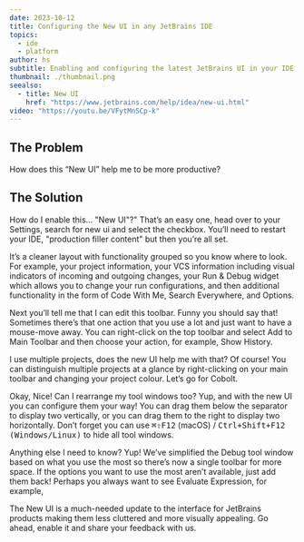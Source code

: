```yaml
---
date: 2023-10-12
title: Configuring the New UI in any JetBrains IDE
topics:
  - ide
  - platform
author: hs
subtitle: Enabling and configuring the latest JetBrains UI in your IDE.
thumbnail: ./thumbnail.png
seealso:
  - title: New UI
    href: "https://www.jetbrains.com/help/idea/new-ui.html"
video: "https://youtu.be/VFytMnSCp-k"
---
```


## The Problem

How does this “New UI” help me to be more productive?

## The Solution

How do I enable this... "New UI"?" That’s an easy one, head over to your Settings, search for new ui and select the checkbox. You’ll need to restart your IDE, "production filler content" but then you’re all set.

It’s a cleaner layout with functionality grouped so you know where to look. For example, your project information, your VCS information including visual indicators of incoming and outgoing changes, your Run & Debug widget which allows you to change your run configurations, and then additional functionality in the form of Code With Me, Search Everywhere, and Options.

Next you’ll tell me that I can edit this toolbar. Funny you should say that! Sometimes there’s that one action that you use a lot and just want to have a mouse-move away. You can right-click on the top toolbar and select Add to Main Toolbar and then choose your action, for example, Show History.

I use multiple projects, does the new UI help me with that? Of course! You can distinguish multiple projects at a glance by right-clicking on your main toolbar and changing your project colour. Let’s go for Cobolt.

Okay, Nice! Can I rearrange my tool windows too? Yup, and with the new UI you can configure them your way! You can drag them below the separator to display two vertically, or you can drag them to the right to display two horizontally. Don’t forget you can use <kbd>⌘⇧F12</kbd> (macOS) / <kbd>Ctrl+Shift+F12 (Windows/Linux)</kbd> to hide all tool windows.

Anything else I need to know? Yup! We’ve simplified the Debug tool window based on what you use the most so there’s now a single toolbar for more space. If the options you want to use the most aren’t available, just add them back! Perhaps you always want to see Evaluate Expression, for example,

The New UI is a much-needed update to the interface for JetBrains products making them less cluttered and more visually appealing. Go ahead, enable it and share your feedback with us.
